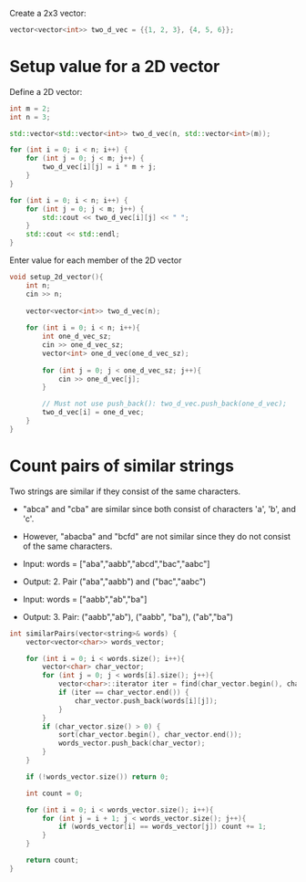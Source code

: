Create a 2x3 vector:
```cpp
vector<vector<int>> two_d_vec = {{1, 2, 3}, {4, 5, 6}};
```
# Setup value for a 2D vector
Define a 2D vector:
```cpp
int m = 2;
int n = 3;

std::vector<std::vector<int>> two_d_vec(n, std::vector<int>(m));

for (int i = 0; i < n; i++) {
    for (int j = 0; j < m; j++) {
        two_d_vec[i][j] = i * m + j;
    }
}

for (int i = 0; i < n; i++) {
    for (int j = 0; j < m; j++) {
        std::cout << two_d_vec[i][j] << " ";
    }
    std::cout << std::endl;
}
```
Enter value for each member of the 2D vector
```cpp
void setup_2d_vector(){
    int n;
    cin >> n;
    
    vector<vector<int>> two_d_vec(n);
    
    for (int i = 0; i < n; i++){
        int one_d_vec_sz;
        cin >> one_d_vec_sz;
        vector<int> one_d_vec(one_d_vec_sz);
        
        for (int j = 0; j < one_d_vec_sz; j++){
            cin >> one_d_vec[j];
        }

        // Must not use push_back(): two_d_vec.push_back(one_d_vec);
        two_d_vec[i] = one_d_vec;
    }
}
```
# Count pairs of similar strings

Two strings are similar if they consist of the same characters.

* "abca" and "cba" are similar since both consist of characters 'a', 'b', and 'c'.
* However, "abacba" and "bcfd" are not similar since they do not consist of the same characters.

* Input: words = ["aba","aabb","abcd","bac","aabc"]
* Output: 2. Pair ("aba","aabb") and ("bac","aabc")

* Input: words = ["aabb","ab","ba"]
* Output: 3. Pair: ("aabb","ab"), ("aabb", "ba"), ("ab","ba")

```cpp
int similarPairs(vector<string>& words) {
    vector<vector<char>> words_vector;

    for (int i = 0; i < words.size(); i++){
        vector<char> char_vector;
        for (int j = 0; j < words[i].size(); j++){
            vector<char>::iterator iter = find(char_vector.begin(), char_vector.end(), words[i][j]);
            if (iter == char_vector.end()) {
                char_vector.push_back(words[i][j]);
            }
        }
        if (char_vector.size() > 0) {
            sort(char_vector.begin(), char_vector.end());
            words_vector.push_back(char_vector);
        }
    }

    if (!words_vector.size()) return 0;

    int count = 0;

    for (int i = 0; i < words_vector.size(); i++){
        for (int j = i + 1; j < words_vector.size(); j++){
            if (words_vector[i] == words_vector[j]) count += 1;
        }
    }

    return count;
}
```
